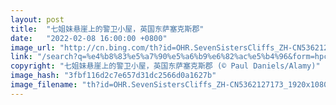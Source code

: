 ```yaml
---
layout: post
title:  "七姐妹悬崖上的警卫小屋，英国东萨塞克斯郡"
date:   "2022-02-08 16:00:00 +0800"
image_url: "http://cn.bing.com/th?id=OHR.SevenSistersCliffs_ZH-CN5362127173_1920x1080.jpg&rf=LaDigue_1920x1080.jpg&pid=hp"
link: "/search?q=%e4%b8%83%e5%a7%90%e5%a6%b9%e6%82%ac%e5%b4%96&form=hpcapt&mkt=zh-cn"
copyright: "七姐妹悬崖上的警卫小屋，英国东萨塞克斯郡 (© Paul Daniels/Alamy)"
image_hash: "3fbf116d2c7e657d31dc2566d0a1627b"
image_filename: "th?id=OHR.SevenSistersCliffs_ZH-CN5362127173_1920x1080.jpg&rf=LaDigue_1920x1080.jpg&pid=hp"
---
```

